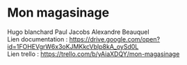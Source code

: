 # Mon magasinage

Hugo blanchard
Paul Jacobs
Alexandre Beauquel
</br>
Lien documentation : https://drive.google.com/open?id=1FOHEVgrW6x3oKJMKkcVbIp8kA_oySd0L
</br>
Lien trello :  https://trello.com/b/yAiaXDQY/mon-magasinage

